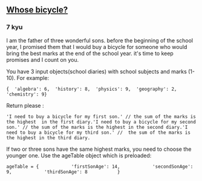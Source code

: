 <h2><a href=https://www.codewars.com/kata/5a2cb4bff28b820c33000082/train/javascript target="_blank">Whose bicycle?</a></h2><h3>7 kyu</h3><p>I am the father of three wonderful sons. before the beginning of the school year, I promised them that I would buy a bicycle for someone who would bring the best marks at the end of the school year. it's time to keep promises and I count on you.</p><p>You have 3 input objects(school diaries) with school subjects and marks (1-10). For example:</p><pre><code>{  'algebra': 6,  'history': 8,  'physics': 9,  'geography': 2,  'chemistry': 9}</code></pre><p>Return please :</p><pre><code>'I need to buy a bicycle for my first son.' // the sum of the marks is the highest  in the first diary.'I need to buy a bicycle for my second son.' // the sum of the marks is the highest in the second diary.'I need to buy a bicycle for my third son.' //  the sum of the marks is the highest in the third diary.</code></pre><p>If two or three sons have the same highest marks, you need to choose the younger one. Use the ageTable object which is preloaded:</p><pre><code>ageTable = {            'firstSonAge': 14,            'secondSonAge': 9,            'thirdSonAge': 8           }</code></pre>